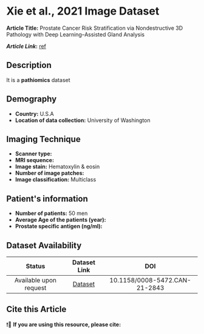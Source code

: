 # **Xie et al., 2021 Image Dataset**
**Article Title:** Prostate Cancer Risk Stratification via Nondestructive 3D Pathology with Deep Learning–Assisted Gland Analysis

**_Article Link_:** [ref](https://pmc.ncbi.nlm.nih.gov/articles/PMC8803395/#sec2)

## **Description**
It is a **pathiomics** dataset

## **Demography**
+ **Country:** U.S.A
+ **Location of data collection:** University of Washington

## **Imaging Technique**
+ **Scanner type:**   
+ **MRI sequence:** 
+ **Image stain:** Hematoxylin & eosin
+ **Number of image patches:** 
+ **Image classification:** Multiclass
  
## **Patient's information**
+ **Number of patients:** 50 men
+ **Average Age of the patients (year):** 
+ **Prostate specific antigen (ng/ml):** 

## **Dataset Availability**

|**Status**|**Dataset Link**|**DOI**|
|:---:|:---:|:---:|
|Available upon request| [Dataset](https://pmc.ncbi.nlm.nih.gov/articles/PMC8803395/#sec2)| 10.1158/0008-5472.CAN-21-2843


  
## **Cite this Article**

❗🛑 **If you are using this resource, please cite:**

``` WeisiXie1, Nicholas P. Reder, Can Koyuncu ,Patrick Leo ,Sarah Hawley , HongyiHuang ,ChenyiMao, Nadia Postupna, Soyoung Kang, Robert Serafin, Gan Gao, Qinghua Han, Kevin W. Bishop, Lindsey A. Barner, Pingfu Fu, Jonathan L. Wright, C. Dirk Keene, Joshua C. Vaughan, Andrew Janowczyk, Adam K. Glaser, Anant Madabhushi, Lawrence D. True, and Jonathan T.C. Liu (2022). Prostate Cancer Risk Stratification via Nondestructive 3D Pathology with Deep Learning–Assisted Gland Analysis. 10.1158/0008-5472.CAN-21-2843

```



